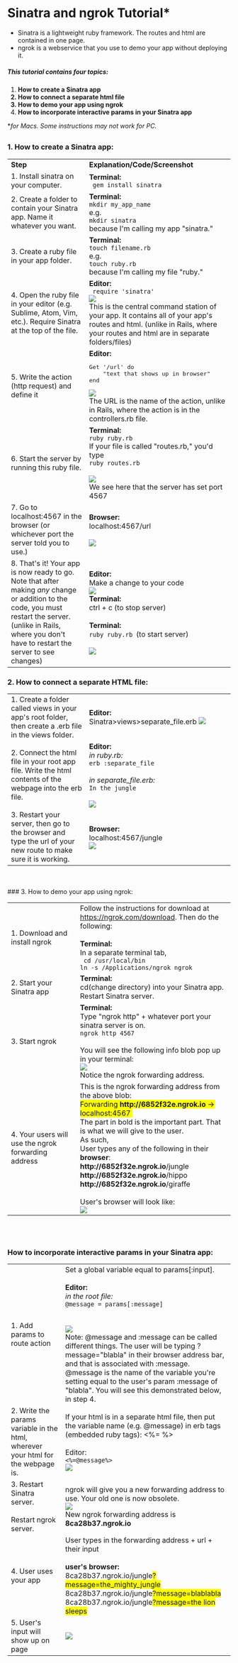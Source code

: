 # Sinatra and ngrok Tutorial* #

* Sinatra is a lightweight ruby framework. The routes and html are contained in one page.
* ngrok is a webservice that you use to demo your app without deploying it.

##### This tutorial contains four topics:
 
1. <b>How to create a Sinatra app
2. How to connect a separate html file
3. How to demo your app using ngrok
4. How to incorporate interactive params in your Sinatra app</b>

**for Macs. Some instructions may not work for PC.*

##


### 1. How to create a Sinatra app:

<table>
  <tbody>
    <tr>
      <td><b>Step</b></td>
      <td><B>Explanation/Code/Screenshot</b></td>
    </tr>
    <tr>
      <td>1. Install sinatra on your computer. </td>
      <td width=65%><b>Terminal:</b> <br><code> gem install sinatra</code></td>
    </tr>
    <tr>
      <td>2. Create a folder to contain your Sinatra app. Name it whatever you want. </td>
      <td><b>Terminal:</b> <br><code>mkdir my_app_name</code><br>e.g.<br><code>mkdir sinatra</code><br> because I'm calling my app "sinatra."</td>
    </tr>
    <tr>
      <td>3. Create a ruby file in your app folder. </td>
      <td><b>Terminal:</b> <br> <code>touch filename.rb</code><br>e.g.<br><code>touch ruby.rb</code><br>because I'm calling my file "ruby."</td>
    </tr>
    <tr>
      <td>4. Open the ruby file in your editor (e.g. Sublime, Atom, Vim, etc.). Require Sinatra at the top of the file. </td>
      <td><b>Editor:</b> <br><code> require 'sinatra' </code><br> <img src="http://res.cloudinary.com/karenaf/image/upload/v1501429332/minicapstone/001_require.png"><br>This is the central command station of your app. It contains all of your app's routes and html. (unlike in Rails, where your routes and html are in separate folders/files) </td>
    </tr>
    <tr>
      <td>5. Write the action (http request) and define it</td>
      <td><b>Editor:</b><br> 
<pre lang="ruby">
Get '/url' do
	"text that shows up in browser"
end
</pre>
			<img src="http://res.cloudinary.com/karenaf/image/upload/v1501367498/minicapstone/01_route.png"><br>The URL is the name of the action, unlike in Rails, where the action is in the controllers.rb file.
			</td>
    </tr>
    <tr>
      <td>6. Start the server by running this ruby file. </td>
      <td><b>Terminal:</b>
      <br><code>ruby ruby.rb</code>
      <br>If your file is called "routes.rb," you'd type <br><code>ruby routes.rb</code><br><br><img src="http://res.cloudinary.com/karenaf/image/upload/v1501367498/minicapstone/02_start_server.png"><br>We see here that the server has set port 4567
      </td>
    </tr>
    <tr>
      <td>7. Go to localhost:4567 in the browser (or whichever port the server told you to use.) </td>
      <td><b>Browser:</b> <br> localhost:4567/url <br><br> <img src="http://res.cloudinary.com/karenaf/image/upload/v1501367498/minicapstone/03_local_host.png"> </td>
    </tr>
    <tr>
      <td>8. That's it! Your app is now ready to go. Note that after making <i>any</i> change or addition to the code, you must restart the server. (unlike in Rails, where you don't have to restart the server to see changes) </td>
      <td><b>Editor:</b><br>Make a change to your code <br> <img src="http://res.cloudinary.com/karenaf/image/upload/v1501367498/minicapstone/04_routes.png"> <br><b>Terminal:</b> <br> ctrl + c (to stop server) <br><br> <b>Terminal:</b> <br> <code>ruby ruby.rb </code>(to start server)<br><br> <img src="http://res.cloudinary.com/karenaf/image/upload/v1501367498/minicapstone/05_restart_server.png">  </td>
    </tr>
  </tbody>
</table>


### 2. How to connect a separate HTML file:

<table>
  <tbody>
    <tr>
      <td>1. Create a folder called views in your app's root folder, then create a .erb file in the views folder. </td>
      <td width=65%><b>Editor:</b><br>Sinatra>views>separate_file.erb <b><img src="http://res.cloudinary.com/karenaf/image/upload/v1501367498/minicapstone/06_views_folder.png"> </td>
    </tr>
    <tr>
      <td>2. Connect the html file in your root app file. Write the html contents of the webpage into the erb file. </td>
      <td><b>Editor:</b><br> <i>in ruby.rb:</i><br><code>erb :separate_file</code><br><Br><i>in separate_file.erb:</i></br><code>In the jungle</code><br><br><img src="http://res.cloudinary.com/karenaf/image/upload/v1501367499/minicapstone/07_separate_file_sublime.png"> </td>
    </tr>
    <tr>
      <td>3. Restart your server, then go to the browser and type the url of your new route to make sure it is working.</td>
      <td><b>Browser:</b><br>localhost:4567/jungle<br><img src="http://res.cloudinary.com/karenaf/image/upload/v1501367499/minicapstone/08_browser.png"> </td>
    </tr>
  </tbody>
</table>

<br>
<br>
### 3. How to demo your app using ngrok:

<table>
  <tbody>
    <tr>
      <td>1. Download and install ngrok</td>
      <td>Follow the instructions for download at <a href="https://ngrok.com/download">https://ngrok.com/download</a>. Then do the following:
<br><br><b>Terminal:</b><br>In a separate terminal tab,<br>
<code> cd /usr/local/bin</code><br><code>ln -s /Applications/ngrok ngrok</code>
</td>
    </tr>
    <tr>
      <td>2. Start your Sinatra app</td>
      <td><b>Terminal:</b><br>cd(change directory) into your Sinatra app. Restart Sinatra server. </td>
    </tr>
    <tr>
      <td>3. Start ngrok</td>
      <td><b>Terminal:</b><br>Type "ngrok http" + whatever port your sinatra server is on.<br><code>ngrok http 4567</code><br><br>You will see the following info blob pop up in your terminal:<br><img src="http://res.cloudinary.com/karenaf/image/upload/v1501367500/minicapstone/09_ngrok.png"><br>Notice the ngrok forwarding address. </td>
    </tr>
    <tr>
      <td>4. Your users will use the ngrok forwarding address</td>
      <td>This is the ngrok forwarding address from the above blob: <br><span style="background-color: #FFFF00">Forwarding <b>http://6852f32e.ngrok.io </b> -> localhost:4567 </span> <br>The part in bold is the important part. That is what we will give to the user.
<br>As such,<br>
User types any of the following in their <b>browser</b>:
<br><b>http://6852f32e.ngrok.io</b>/jungle
<br><b>http://6852f32e.ngrok.io</b>/hippo
<br><b>http://6852f32e.ngrok.io</b>/giraffe
<br>
<br>User's browser will look like:<br><img src="http://res.cloudinary.com/karenaf/image/upload/v1501367499/minicapstone/10_users_browser.png"> </td>
    </tr>
  </tbody>
</table>

<br>
<br>

### How to incorporate interactive params in your Sinatra app:

<table>
  <tbody>
    <tr>
      <td>1. Add params to route action</td>
      <td>Set a global variable equal to params[:input].<br><br><b>Editor:</b><br><i>in the root file:</i><br><code>@message = params[:message]
</code><br><br><img src="http://res.cloudinary.com/karenaf/image/upload/v1501449663/10_2_params.png"><br>Note: @message and :message can be called different things. The user will be typing ?message="blabla" in their browser address bar, and that is associated with :message. @message is the name of the variable you're setting equal to the user's param :message of "blabla". You will see this demonstrated below, in step 4. </td>
    </tr>
    <tr>
      <td>2. Write the params variable in the html, wherever your html for the webpage is.</td>
      <td>If your html is in a separate html file, then put the variable name (e.g. @message) in erb tags (embedded ruby tags): <%= %> <br><br>Editor:</b><br><code><%=@message%></code><br><img src="http://res.cloudinary.com/karenaf/image/upload/v1501450013/10_3_erb_params.png"> </td>
    </tr>
    <tr>
      <td>3. Restart Sinatra server.<br><br> Restart ngrok server.<br></td>
      <td>ngrok will give you a new forwarding address to use. Your old one is now obsolete.<br><img src="http://res.cloudinary.com/karenaf/image/upload/v1501367500/minicapstone/11_ngrok_new_server.png"><br>New ngrok forwarding address is <b>8ca28b37.ngrok.io</b> </td>
    </tr>
    <tr>
      <td>4. User uses your app</td>
      <td> User types in the forwarding address + url + their input<br><br><b>user's browser:</b><br>8ca28b37.ngrok.io/jungle<span style="background-color: #FFFF00">?message=the_mighty_jungle</span>
<br>8ca28b37.ngrok.io/jungle<span style="background-color: #FFFF00">?message=blablabla</span>
<br>8ca28b37.ngrok.io/jungle<span style="background-color: #FFFF00">?message=the lion sleeps</span><br></td>
    </tr>
    <tr>
      <td>5. User's input will show up on page</td>
      <td><img src="http://res.cloudinary.com/karenaf/image/upload/v1501367500/minicapstone/12_user_params_browser.png"> </td>
    </tr>
  </tbody>
</table>